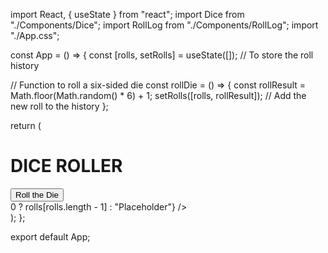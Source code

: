 import React, { useState } from "react";
import Dice from "./Components/Dice";
import RollLog from "./Components/RollLog";
import "./App.css";

const App = () => {
  const [rolls, setRolls] = useState([]); // To store the roll history

  // Function to roll a six-sided die
  const rollDie = () => {
    const rollResult = Math.floor(Math.random() * 6) + 1;
    setRolls([rolls, rollResult]); // Add the new roll to the history
  };

  return (
    <div>
      <h1>DICE ROLLER</h1>
      <button onClick={rollDie}>Roll the Die</button>
      <div className="die">
        <Dice roll={rolls.length > 0 ? rolls[rolls.length - 1] : "Placeholder"} />
      </div>
      <RollLog rolls={rolls} />
    </div>
  );
};

export default App;
